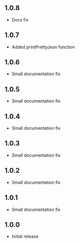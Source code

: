 ## 1.0.8

- Docs fix

## 1.0.7

- Added printPrettyJson function

## 1.0.6

- Small documentation fix

## 1.0.5

- Small documentation fix

## 1.0.4

- Small documentation fix

## 1.0.3

- Small documentation fix

## 1.0.2

- Small documentation fix

## 1.0.1

- Small documentation fix

## 1.0.0

- Initial release
